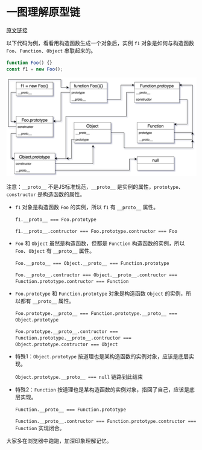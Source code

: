 # 一图理解原型链
[原文链接](https://github.com/Godiswill/blog/issues/10)

以下代码为例，看看用构造函数生成一个对象后，实例 `f1` 对象是如何与构造函数 `Foo`、`Function`、`Object` 串联起来的。

```javascript
function Foo() {}
const f1 = new Foo();
```
![一图理解原型链](https://raw.githubusercontent.com/Godiswill/blog/master/http-cache/prototype%20(2).png)

注意：`__proto__` 不是JS标准规范，`__proto__` 是实例的属性，`prototype`、`constructor` 是构造函数的属性。 

- `f1` 对象是构造函数 `Foo` 的实例，所以 `f1` 有 `__proto__` 属性。

	`f1.__proto__ === Foo.prototype`

	`f1.__proto__.contructor === Foo.prototype.contructor === Foo`

- `Foo` 和 `Object` 虽然是构造函数，但都是 `Function` 构造函数的实例，所以 `Foo`、`Object` 有 `__proto__` 属性。

	`Foo.__proto__ === Object.__proto__ === Function.prototype`
	
	`Foo.__proto__.contructor === Object.__proto__.contructor === Function.prototype.contructor === Function`
	
- `Foo.prototype` 和 `Function.prototype` 对象是构造函数 `Object` 的实例，所以都有 `__proto__` 属性。
	
	`Foo.prototype.__proto__ === Function.prototype.__proto__ === Object.prototype` 
	
	`Foo.prototype.__proto__.contructor === Function.prototype.__proto__.contructor === Object.prototype.contructor === Object`
	
- 特殊1：`Object.prototype` 按道理也是某构造函数的实例对象，应该是底层实现。
	
	`Object.prototype.__proto__ === null` 链路到此结束

- 特殊2：`Function` 按道理也是某构造函数的实例对象，指回了自己，应该是底层实现。

	`Function.__proto__ === Function.prototype`
	
	`Function.__proto__.contructor === Function.prototype.contructor === Function` 实现闭合。

	
大家多在浏览器中跑跑，加深印象理解记忆。
